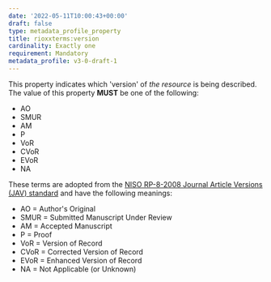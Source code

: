```yaml
---
date: '2022-05-11T10:00:43+00:00'
draft: false
type: metadata_profile_property
title: rioxxterms:version
cardinality: Exactly one
requirement: Mandatory
metadata_profile: v3-0-draft-1
---
```

This property indicates which 'version' of *the resource* is being described. The value of this property **MUST** be one of the following:

* AO
* SMUR
* AM
* P
* VoR
* CVoR
* EVoR
* NA

These terms are adopted from the [NISO RP-8-2008 Journal Article Versions (JAV) standard](https://www.niso.org/publications/niso-rp-8-2008-jav) and have the following meanings:

* AO = Author&#39;s Original
* SMUR = Submitted Manuscript Under Review
* AM = Accepted Manuscript
* P = Proof
* VoR = Version of Record
* CVoR = Corrected Version of Record
* EVoR = Enhanced Version of Record
* NA = Not Applicable (or Unknown) 

<!--
Note that `rioxxterms:version` pertains to the version being described. `dc:relation` should be used to encode the location of related file content and their version(s), where applicable. 
-->